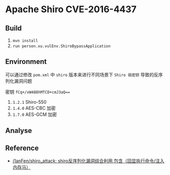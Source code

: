 # Apache Shiro CVE-2016-4437

## Build

1. `mvn install`
2. `run person.xu.vulEnv.ShiroBypassApplication`

## Environment

可以通过修改 `pom.xml` 中 `shiro` 版本来进行不同场景下 `Shiro 弱密钥` 导致的反序列化漏洞问题

密钥 `fCq+/xW488hMTCD+cmJ3aQ==`

1. `1.2.1` Shiro-550
2. `1.4.0` AES-CBC 加密
3. `1.7.0` AES-GCM 加密

## Analyse


## Reference

- [j1anFen/shiro_attack: shiro反序列化漏洞综合利用,包含（回显执行命令/注入内存马）](https://github.com/j1anFen/shiro_attack)